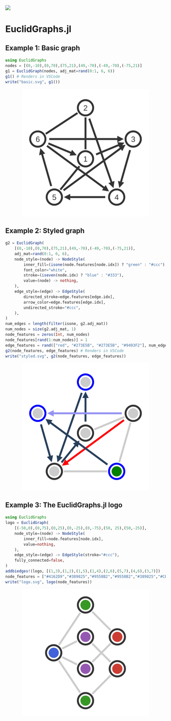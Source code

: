 [![][docs-dev-img]][docs-dev-url]

[docs-dev-img]: https://img.shields.io/badge/docs-dev-blue.svg
[docs-dev-url]: https://juliamltools.github.io/EuclidGraphs.jl/dev/

[docs-stable-img]: https://img.shields.io/badge/docs-stable-blue.svg
[docs-stable-url]: https://juliamltools.github.io/EuclidGraphs.jl/stable/

# EuclidGraphs.jl

## Example 1: Basic graph

```julia
using EuclidGraphs
nodes = [(0,-10),(0,70),(75,21),(49,-70),(-49,-70),(-75,21)]
g1 = EuclidGraph(nodes, adj_mat=rand(0:1, 6, 6))
g1() # Renders in VSCode
write("basic.svg", g1())
```

<p align="center">
    <img width="400px" src="https://raw.githubusercontent.com/JuliaMLTools/EuclidGraphs.jl/main/docs/src/assets/basic.svg"/>
</p>


## Example 2: Styled graph

```julia
g2 = EuclidGraph(
    [(0,-10),(0,70),(75,21),(49,-70),(-49,-70),(-75,21)], 
    adj_mat=rand(0:1, 6, 6),
    node_style=(node) -> NodeStyle(
        inner_fill=(isone(node.features[node.idx]) ? "green" : "#ccc"),
        font_color="white",
        stroke=(iseven(node.idx) ? "blue" : "#333"),
        value=(node) -> nothing,
    ),
    edge_style=(edge) -> EdgeStyle(
        directed_stroke=edge.features[edge.idx],
        arrow_color=edge.features[edge.idx],
        undirected_stroke="#ccc",
    ),
)
num_edges = length(filter(isone, g2.adj_mat))
num_nodes = size(g2.adj_mat, 1)
node_features = zeros(Int, num_nodes)
node_features[rand(1:num_nodes)] = 1
edge_features = rand(["red", "#273E5B", "#273E5B", "#9493F2"], num_edges)
g2(node_features, edge_features) # Renders in VSCode
write("styled.svg", g2(node_features, edge_features))
```

<p align="center">
    <img width="400px" src="https://raw.githubusercontent.com/JuliaMLTools/EuclidGraphs.jl/main/docs/src/assets/styled.svg"/>
</p>

## Example 3: The EuclidGraphs.jl logo

```julia
using EuclidGraphs
logo = EuclidGraph(
    [(-50,0),(0,75),(0,25),(0,-25),(0,-75),(50, 25),(50,-25)], 
    node_style=(node) -> NodeStyle(
        inner_fill=node.features[node.idx],
        value=nothing,
    ),
    edge_style=(edge) -> EdgeStyle(stroke="#ccc"),
    fully_connected=false,
)
addbiedges!(logo, [(1,3),(1,2),(1,5),(1,4),(2,6),(5,7),(4,6),(3,7)])
node_features = ["#4162D9","#389825","#9558B2","#9558B2","#389825","#CB3C33","#CB3C33"]
write("logo.svg", logo(node_features))
```

<p align="center">
    <img width="400px" src="https://raw.githubusercontent.com/JuliaMLTools/EuclidGraphs.jl/main/docs/src/assets/logo.svg"/>
</p>